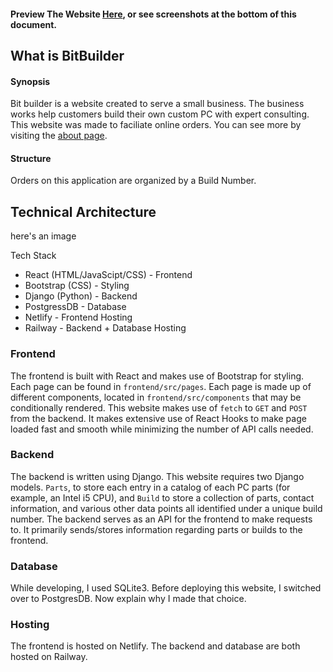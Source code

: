 #### Preview The Website [Here](https://bitbuilder.netlify.app/), or see screenshots at the bottom of this document. 
## What is BitBuilder
#### Synopsis 
Bit builder is a website created to serve a small business. The business works help customers build their own custom PC with expert consulting. This website was made to faciliate online orders. You can see more by visiting the [about page](https://bitbuilder.netlify.app/Contact_Us).
#### Structure
Orders on this application are organized by a Build Number.

## Technical Architecture
here's an image 

Tech Stack
- React (HTML/JavaScipt/CSS)  - Frontend
- Bootstrap (CSS) - Styling
- Django (Python) - Backend
- PostgressDB - Database
- Netlify - Frontend Hosting
- Railway - Backend + Database Hosting

### Frontend 
The frontend is built with React and makes use of Bootstrap for styling. Each page can
be found in `frontend/src/pages`. Each page is made up of different components, located in `frontend/src/components` that may be conditionally rendered. This website makes use of `fetch` to `GET` and `POST` from the backend. It makes extensive use of React Hooks to make page loaded fast and smooth while minimizing the number of API calls needed. 
### Backend
The backend is written using Django. This website requires two Django models. `Parts`, to store each entry in a catalog of each PC parts (for example, an Intel i5 CPU), and `Build` to store a collection of parts, contact information, and various other data points all identified under a unique build number. The backend serves as an API for the frontend to make requests to. It primarily sends/stores information regarding parts or builds to the frontend.

### Database
While developing, I used SQLite3. Before deploying this website, I switched over to PostgresDB. Now explain why I made that choice.
### Hosting
The frontend is hosted on Netlify. The backend and database are both hosted on Railway.
